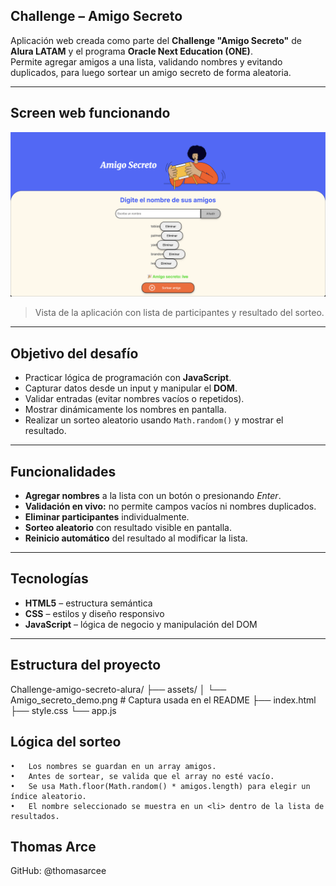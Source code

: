 ## Challenge – Amigo Secreto

Aplicación web creada como parte del **Challenge "Amigo Secreto"** de **Alura LATAM** y el programa **Oracle Next Education (ONE)**.  
Permite agregar amigos a una lista, validando nombres y evitando duplicados, para luego sortear un amigo secreto de forma aleatoria.

---

## Screen web funcionando

![Demo](assets/Amigo_secreto_demo.png)

> Vista de la aplicación con lista de participantes y resultado del sorteo.

---

## Objetivo del desafío

- Practicar lógica de programación con **JavaScript**.
- Capturar datos desde un input y manipular el **DOM**.
- Validar entradas (evitar nombres vacíos o repetidos).
- Mostrar dinámicamente los nombres en pantalla.
- Realizar un sorteo aleatorio usando `Math.random()` y mostrar el resultado.

---

## Funcionalidades

- **Agregar nombres** a la lista con un botón o presionando *Enter*.
- **Validación en vivo:** no permite campos vacíos ni nombres duplicados.
- **Eliminar participantes** individualmente.
- **Sorteo aleatorio** con resultado visible en pantalla.
- **Reinicio automático** del resultado al modificar la lista.

---

## Tecnologías

- **HTML5** – estructura semántica  
- **CSS** – estilos y diseño responsivo  
- **JavaScript** – lógica de negocio y manipulación del DOM  

---

## Estructura del proyecto
Challenge-amigo-secreto-alura/
├── assets/
│   └── Amigo_secreto_demo.png  # Captura usada en el README
├── index.html
├── style.css
└── app.js

## Lógica del sorteo
	•	Los nombres se guardan en un array amigos.
	•	Antes de sortear, se valida que el array no esté vacío.
	•	Se usa Math.floor(Math.random() * amigos.length) para elegir un índice aleatorio.
	•	El nombre seleccionado se muestra en un <li> dentro de la lista de resultados.

## Thomas Arce
GitHub: @thomasarcee
